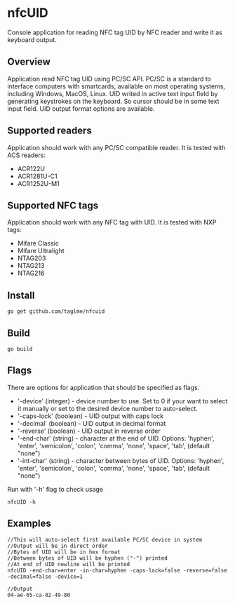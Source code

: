 # nfcUID
Console application for reading NFC tag UID by NFC reader and write it as keyboard output.


## Overview
Application read NFC tag UID using PC/SC API.
PC/SC is a standard to interface computers with smartcards, available on most operating systems, including Windows, MacOS, Linux.
UID writed in active text input field by generating keystrokes on the keyboard.
So cursor should be in some text input field.
UID output format options are available.

## Supported readers
Application should work with any PC/SC compatible reader. It is tested with ACS readers:
  - ACR122U
  - ACR1281U-C1
  - ACR1252U-M1

## Supported NFC tags
Application should work with any NFC tag with UID. It is tested with NXP tags:
  - Mifare Classic
  - Mifare Ultralight
  - NTAG203
  - NTAG213
  - NTAG216

## Install

```golang
go get github.com/taglme/nfcuid
```

## Build

```golang
go build
```

## Flags

There are options for application that should be specified as flags.

 - '-device' (integer) - device number to use. Set to 0 if your want to select it manually or set to the desired device number to auto-select.
 - '-caps-lock' (boolean) -  UID output with caps lock
 - '-decimal' (boolean) - UID output in decimal format
 - '-reverse' (boolean) - UID output in reverse order
 - '-end-char' (string) - character at the end of UID. Options: 'hyphen', 'enter', 'semicolon', 'colon', 'comma', 'none', 'space', 'tab',  (default "none")
 - '-int-char' (string) - character between bytes of UID. Options: 'hyphen', 'enter', 'semicolon', 'colon', 'comma', 'none', 'space', 'tab',  (default "none")

Run with '-h' flag to check usage
```
nfcUID -h
```

## Examples

```golang
//This will auto-select first available PC/SC device in system
//Output will be in direct order 
//Bytes of UID will be in hex format
//Between bytes of UID will be hyphen ("-") printed
//At end of UID newline will be printed
nfcUID -end-char=enter -in-char=hyphen -caps-lock=false -reverse=false -decimal=false -device=1

//Output 
04-ae-65-ca-82-49-80

```